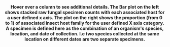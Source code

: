 <br>
<br>
<p><h4><center>
 
<br>
<br>
Hover over a column to see additional details. The Bar plot on the left shows stacked raw fungal specimen counts with each associated host for a user defined x axis. The plot on the right shows the proportion (from 0 to 1) of associated insect host family for the user defined X axis category. A specimen is defined here as the combination of an organism's species, location, and date of collection. I.e two species collected at the same location on different dates are two separate specimens.<br></p></h4></center>
<br>
<br>